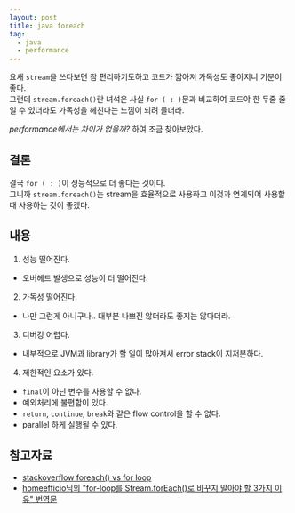```yaml
---
layout: post
title: java foreach
tag:
  - java
  - performance
---
```


요새 `stream`을 쓰다보면 참 편리하기도하고 코드가 짧아져 가독성도 좋아지니 기분이 좋다.  
그런데 `stream.foreach()`란 녀석은 사실 `for ( : )`문과 비교하여 코드야 한 두줄 줄일 수 있더라도 가독성을 헤친다는 느낌이 되려 들더라.  

*performance에서는 차이가 없을까?* 하여 조금 찾아보았다.

## 결론

결국 `for ( : )`이 성능적으로 더 좋다는 것이다.  
그니까 `stream.foreach()`는 stream을 효율적으로 사용하고 이것과 연계되어 사용할때 사용하는 것이 좋겠다.  

## 내용

1. 성능 떨어진다.
  - 오버헤드 발생으로 성능이 더 떨어진다.
2. 가독성 떨어진다.
  - 나만 그런게 아니구나.. 대부분 나쁘진 않더라도 좋지는 않다더라.
3. 디버깅 어렵다.
  - 내부적으로 JVM과 library가 할 일이 많아져서 error stack이 지저분하다.
4. 제한적인 요소가 있다.
  - `final`이 아닌 변수를 사용할 수 없다.
  - 예외처리에 불편함이 있다.
  - `return`, `continue`, `break`와 같은 flow control을 할 수 없다.
  - parallel 하게 실행될 수 있다.

## 참고자료

- [stackoverflow foreach() vs for loop](https://stackoverflow.com/questions/16635398/java-8-iterable-foreach-vs-foreach-loop)  
- [homeefficio님의 "for-loop를 Stream.forEach()로 바꾸지 말아야 할 3가지 이유" 번역문](https://homoefficio.github.io/2016/06/26/for-loop-%EB%A5%BC-Stream-forEach-%EB%A1%9C-%EB%B0%94%EA%BE%B8%EC%A7%80-%EB%A7%90%EC%95%84%EC%95%BC-%ED%95%A0-3%EA%B0%80%EC%A7%80-%EC%9D%B4%EC%9C%A0/)  